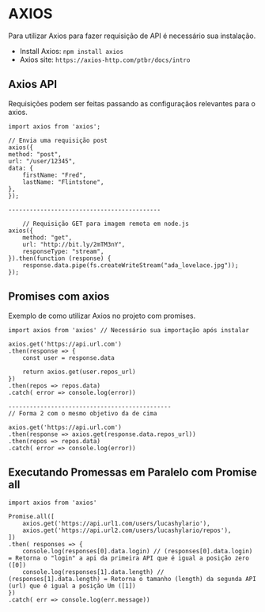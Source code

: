 <h1>AXIOS</h1>
<p>Para utilizar Axios para fazer requisição de API é necessário sua instalação.</p>

- Install Axios: `npm install axios`
- Axios site: `https://axios-http.com/ptbr/docs/intro`

## <h2>Axios API</h2>
<p>Requisições podem ser feitas passando as configuraçãos relevantes para o axios.</p>

    import axios from 'axios';

    // Envia uma requisição post
    axios({
    method: "post",
    url: "/user/12345",
    data: {
        firstName: "Fred",
        lastName: "Flintstone",
    },
    });

    -------------------------------------------
    
        // Requisição GET para imagem remota em node.js
    axios({
        method: "get",
        url: "http://bit.ly/2mTM3nY",
        responseType: "stream",
    }).then(function (response) {
        response.data.pipe(fs.createWriteStream("ada_lovelace.jpg"));
    });

## <h2>Promises com axios</h2>
<p>Exemplo de como utilizar Axios no projeto com promises.</p>

    import axios from 'axios' // Necessário sua importação após instalar

    axios.get('https://api.url.com')
    .then(response => {
        const user = response.data

        return axios.get(user.repos_url)
    })
    .then(repos => repos.data)
    .catch( error => console.log(error))

    ----------------------------------------------
    // Forma 2 com o mesmo objetivo da de cima

    axios.get('https://api.url.com')
    .then(response => axios.get(response.data.repos_url))
    .then(repos => repos.data)
    .catch( error => console.log(error))


## <h2>Executando Promessas em Paralelo com Promise all</h2>

    import axios from 'axios' 

    Promise.all([
        axios.get('https://api.url1.com/users/lucashylario'),
        axios.get('https://api.url2.com/users/lucashylario/repos'),
    ])
    .then( responses => {
        console.log(responses[0].data.login) // (responses[0].data.login) = Retorna o "login" a api da primeira API que é igual a posição zero ([0])
        console.log(responses[1].data.length) // (responses[1].data.length) = Retorna o tamanho (length) da segunda API (url) que é igual a posição Um ([1])
    })
    .catch( err => console.log(err.message))

## <h2></h2>
<p></p>

## <h2></h2>
<p></p>

